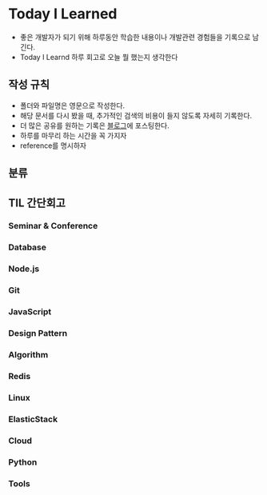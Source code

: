 # Today I Learned

* 좋은 개발자가 되기 위해 하루동안 학습한 내용이나 개발관련 경험들을 기록으로 남긴다.
* Today I Learnd 하루 회고로 오늘 뭘 했는지 생각한다


## 작성 규칙

* 폴더와 파일명은 영문으로 작성한다.
* 해당 문서를 다시 봤을 때, 추가적인 검색의 비용이 들지 않도록 자세히 기록한다.
* 더 많은 공유를 원하는 기록은 [블로그](https://velog.io/@dndb3599)에 포스팅한다.
* 하루를 마무리 하는 시간을 꼭 가지자
* reference를 명시하자


## 분류

## TIL 간단회고 

### Seminar & Conference


### Database


### Node.js


### Git


### JavaScript



### Design Pattern



### Algorithm

### Redis



### Linux


### ElasticStack


### Cloud


### Python

### Tools



